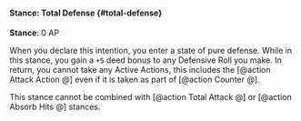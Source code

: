 #### Stance: Total Defense {#total-defense}
**Stance**: 0 AP

When you declare this intention, you enter a state of pure defense. While in this stance, you gain a `+5` deed bonus to any Defensive Roll you make. In return, you cannot take any Active Actions, this includes the [@action Attack Action @] even if it is taken as part of [@action Counter @].

This stance cannot be combined with [@action Total Attack @] or [@action Absorb Hits @] stances.